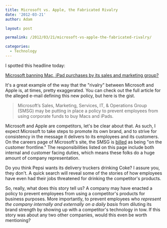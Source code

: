 ```yaml
---
title: Microsoft vs. Apple, the Fabricated Rivalry
date: '2012-03-21'
author: Adam

layout: post

permalink: /2012/03/21/microsoft-vs-apple-the-fabricated-rivalry/

categories:
  - Technology
---
```

I spotted this headline today:

[Microsoft banning Mac, iPad purchases by its sales and marketing group?](http://www.zdnet.com/blog/microsoft/microsoft-banning-mac-ipad-purchases-by-its-sales-and-marketing-group/12221?tag=mantle_skin;content)

It's a great example of the way that the "rivalry" between Microsoft and Apple
is, at times, pretty exaggerated. You can check out the full article for the
alleged e-mail defining this new policy, but here is the gist.

> Microsoft’s Sales, Marketing, Services, IT, & Operations Group (SMSG) may be
> putting in place a policy to prevent employees from using corporate funds to
> buy Macs and iPads.

Microsoft and Apple are competitors, let's be clear about that. As such, I
expect Microsoft to take steps to promote its own brand, and to strive for
consistency in the message it delivers to its employees and its customers. On
the careers page of Microsoft's site, the SMSG is
[billed](http://careers.microsoft.com/careers/en/gbl/smsg.aspx) as being "on the
customer frontline." The responsibilities listed on this page include both
internal and customer facing duties, which means these folks do a huge amount of
company representation.

Do you think Pepsi wants its delivery truckers drinking Coke? I assure you, they
don't. A quick search will reveal some of the stories of how employees have even
had their jobs threatened for drinking the competitor's products.

So, really, what does this story tell us? A company may have enacted a policy to
prevent employees from using a competitor's products for business purposes. More
importantly, to prevent employees who _represent the company internally and
externally on a daily basis_ from diluting its brand strength by showing up
with a competitor's technology in tow. If this story was about any two other
companies, would this even be worth mentioning?

